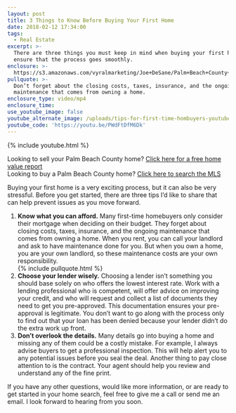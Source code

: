 ```yaml
---
layout: post
title: 3 Things to Know Before Buying Your First Home
date: 2018-02-12 17:34:00
tags:
  - Real Estate
excerpt: >-
  There are three things you must keep in mind when buying your first home to
  ensure that the process goes smoothly.
enclosure: >-
  https://s3.amazonaws.com/vyralmarketing/Joe+DeSane/Palm+Beach+County+Real+Estate-+What+to+Know+Before+Getting+Your+First+Home.mp4
pullquote: >-
  Don’t forget about the closing costs, taxes, insurance, and the ongoing
  maintenance that comes from owning a home.
enclosure_type: video/mp4
enclosure_time:
use_youtube_image: false
youtube_alternate_image: /uploads/tips-for-first-time-hombuyers-youtube.jpg
youtube_code: 'https://youtu.be/PWdFtDfM6Dk'
---
```


{% include youtube.html %}

<div class="post-cta">
Looking to sell your Palm Beach County home? <a href="http://www.desaneandassociates.com/what-s-your-home-really-worth/" target="_blank">Click here for a free home value report</a><br>
Looking to buy a Palm Beach County home? <a href="http://www.desaneandassociates.com/" target="_blank">Click here to search the MLS</a>
</div>

Buying your first home is a very exciting process, but it can also be very stressful. Before you get started, there are three tips I’d like to share that can help prevent issues as you move forward.

1. **Know what you can afford.** Many first-time homebuyers only consider their mortgage when deciding on their budget. They forget about closing costs, taxes, insurance, and the ongoing maintenance that comes from owning a home. When you rent, you can call your landlord and ask to have maintenance done for you. But when you own a home, you are your own landlord, so these maintenance costs are your own responsibility.<br>{% include pullquote.html %}
2. **Choose your lender wisely.** Choosing a lender isn’t something you should base solely on who offers the lowest interest rate. Work with a lending professional who is competent, will offer advice on improving your credit, and who will request and collect a list of documents they need to get you pre-approved. This documentation ensures your pre-approval is legitimate. You don’t want to go along with the process only to find out that your loan has been denied because your lender didn’t do the extra work up front. <br>
3. **Don’t overlook the details.** Many details go into buying a home and missing any of them could be a costly mistake. For example, I always advise buyers to get a professional inspection. This will help alert you to any potential issues before you seal the deal. Another thing to pay close attention to is the contract. Your agent should help you review and understand any of the fine print.

If you have any other questions, would like more information, or are ready to get started in your home search, feel free to give me a call or send me an email. I look forward to hearing from you soon.<br>